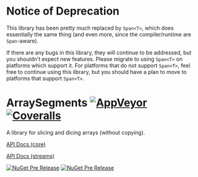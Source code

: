 # Notice of Deprecation

This library has been pretty much replaced by `Span<T>`, which does essentially the same thing (and even more, since the compiler/runtime are `Span`-aware).

If there are any bugs in this library, they will continue to be addressed, but you shouldn't expect new features. Please migrate to using `Span<T>` on platforms which support it. For platforms that do not support `Span<T>`, feel free to continue using this library, but you should have a plan to move to platforms that support `Span<T>`.

# ArraySegments [![AppVeyor](https://img.shields.io/appveyor/ci/StephenCleary/ArraySegments.svg?style=plastic)](https://ci.appveyor.com/project/StephenCleary/ArraySegments) [![Coveralls](https://img.shields.io/coveralls/StephenCleary/ArraySegments.svg?style=plastic)](https://coveralls.io/r/StephenCleary/ArraySegments)

A library for slicing and dicing arrays (without copying).

[API Docs (core)](http://dotnetapis.com/pkg/Nito.ArraySegments/2.0-alpha-1)

[API Docs (streams)](http://dotnetapis.com/pkg/Nito.ArraySegments.Streams)

[![NuGet Pre Release](https://img.shields.io/nuget/vpre/Nito.ArraySegments.svg?style=plastic)](https://www.nuget.org/packages/Nito.ArraySegments/)
[![NuGet Pre Release](https://img.shields.io/nuget/vpre/Nito.ArraySegments.Streams.svg?style=plastic)](https://www.nuget.org/packages/Nito.ArraySegments.Streams/)
